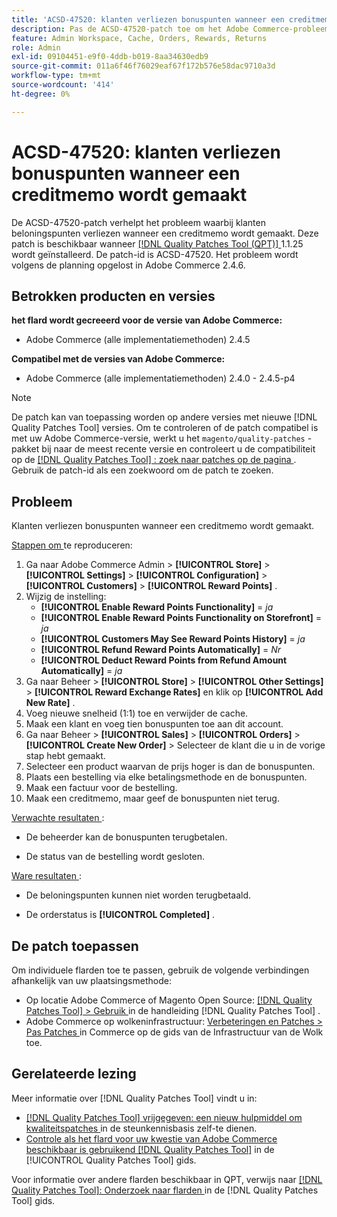 ```yaml
---
title: 'ACSD-47520: klanten verliezen bonuspunten wanneer een creditmemo wordt gemaakt'
description: Pas de ACSD-47520-patch toe om het Adobe Commerce-probleem op te lossen, waarbij klanten beloningspunten verliezen wanneer een creditmemo wordt gemaakt.
feature: Admin Workspace, Cache, Orders, Rewards, Returns
role: Admin
exl-id: 09104451-e9f0-4ddb-b019-8aa34630edb9
source-git-commit: 011a6f46f76029eaf67f172b576e58dac9710a3d
workflow-type: tm+mt
source-wordcount: '414'
ht-degree: 0%

---
```


# ACSD-47520: klanten verliezen bonuspunten wanneer een creditmemo wordt gemaakt

De ACSD-47520-patch verhelpt het probleem waarbij klanten beloningspunten verliezen wanneer een creditmemo wordt gemaakt. Deze patch is beschikbaar wanneer [[!DNL Quality Patches Tool (QPT)] ](https://experienceleague.adobe.com/en/docs/commerce-operations/tools/quality-patches-tool/quality-patches-tool-to-self-serve-quality-patches) 1.1.25 wordt geïnstalleerd. De patch-id is ACSD-47520. Het probleem wordt volgens de planning opgelost in Adobe Commerce 2.4.6.

## Betrokken producten en versies

**het flard wordt gecreeerd voor de versie van Adobe Commerce:**
* Adobe Commerce (alle implementatiemethoden) 2.4.5

**Compatibel met de versies van Adobe Commerce:**
* Adobe Commerce (alle implementatiemethoden) 2.4.0 - 2.4.5-p4

>[!NOTE]
>
>De patch kan van toepassing worden op andere versies met nieuwe [!DNL Quality Patches Tool] versies. Om te controleren of de patch compatibel is met uw Adobe Commerce-versie, werkt u het `magento/quality-patches` -pakket bij naar de meest recente versie en controleert u de compatibiliteit op de [[!DNL Quality Patches Tool] : zoek naar patches op de pagina ](https://experienceleague.adobe.com/tools/commerce-quality-patches/index.html) . Gebruik de patch-id als een zoekwoord om de patch te zoeken.

## Probleem

Klanten verliezen bonuspunten wanneer een creditmemo wordt gemaakt.

<u> Stappen om </u> te reproduceren:

1. Ga naar Adobe Commerce Admin > **[!UICONTROL Store]** > **[!UICONTROL Settings]** > **[!UICONTROL Configuration]** > **[!UICONTROL Customers]** > **[!UICONTROL Reward Points]** .
1. Wijzig de instelling:
   * **[!UICONTROL Enable Reward Points Functionality]** = _ja_
   * **[!UICONTROL Enable Reward Points Functionality on Storefront]** = _ja_
   * **[!UICONTROL Customers May See Reward Points History]** = _ja_
   * **[!UICONTROL Refund Reward Points Automatically]** = _Nr_
   * **[!UICONTROL Deduct Reward Points from Refund Amount Automatically]** = _ja_
1. Ga naar Beheer > **[!UICONTROL Store]** > **[!UICONTROL Other Settings]** > **[!UICONTROL Reward Exchange Rates]** en klik op **[!UICONTROL Add New Rate]** .
1. Voeg nieuwe snelheid (1:1) toe en verwijder de cache.
1. Maak een klant en voeg tien bonuspunten toe aan dit account.
1. Ga naar Beheer > **[!UICONTROL Sales]** > **[!UICONTROL Orders]** > **[!UICONTROL Create New Order]** > Selecteer de klant die u in de vorige stap hebt gemaakt.
1. Selecteer een product waarvan de prijs hoger is dan de bonuspunten.
1. Plaats een bestelling via elke betalingsmethode en de bonuspunten.
1. Maak een factuur voor de bestelling.
1. Maak een creditmemo, maar geef de bonuspunten niet terug.

<u> Verwachte resultaten </u>:

* De beheerder kan de bonuspunten terugbetalen.

* De status van de bestelling wordt gesloten.

<u> Ware resultaten </u>:

* De beloningspunten kunnen niet worden terugbetaald.

* De orderstatus is **[!UICONTROL Completed]** .

## De patch toepassen

Om individuele flarden toe te passen, gebruik de volgende verbindingen afhankelijk van uw plaatsingsmethode:

* Op locatie Adobe Commerce of Magento Open Source: [[!DNL Quality Patches Tool] > Gebruik ](/help/tools/quality-patches-tool/usage.md) in de handleiding [!DNL Quality Patches Tool] .
* Adobe Commerce op wolkeninfrastructuur: [ Verbeteringen en Patches > Pas Patches ](https://experienceleague.adobe.com/docs/commerce-cloud-service/user-guide/develop/upgrade/apply-patches.html) in Commerce op de gids van de Infrastructuur van de Wolk toe.

## Gerelateerde lezing

Meer informatie over [!DNL Quality Patches Tool] vindt u in:

* [[!DNL Quality Patches Tool]  vrijgegeven: een nieuw hulpmiddel om kwaliteitspatches ](https://experienceleague.adobe.com/en/docs/commerce-operations/tools/quality-patches-tool/quality-patches-tool-to-self-serve-quality-patches) in de steunkennisbasis zelf-te dienen.
* [ Controle als het flard voor uw kwestie van Adobe Commerce beschikbaar is gebruikend  [!DNL Quality Patches Tool]](/help/tools/quality-patches-tool/patches-available-in-qpt/check-patch-for-magento-issue-with-magento-quality-patches.md) in de [!UICONTROL Quality Patches Tool] gids.


Voor informatie over andere flarden beschikbaar in QPT, verwijs naar [[!DNL Quality Patches Tool]: Onderzoek naar flarden ](https://experienceleague.adobe.com/tools/commerce-quality-patches/index.html) in de [!DNL Quality Patches Tool] gids.
